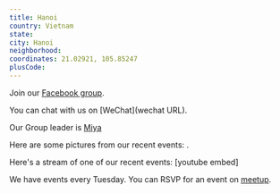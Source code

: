 ```yaml
---
title: Hanoi
country: Vietnam
state: 
city: Hanoi
neighborhood: 
coordinates: 21.02921, 105.85247
plusCode:
---
```

Join our [Facebook group](https://www.facebook.com/groups/free.code.camp.hanoi).

You can chat with us on [WeChat](wechat URL).

Our Group leader is [Miya](freecodecamp.org/miya)

Here are some pictures from our recent events:
![]().

Here's a stream of one of our recent events:
[youtube embed]

We have events every Tuesday. You can RSVP for an event on [meetup](meetupurl).
